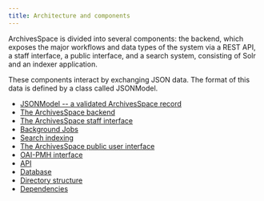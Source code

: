 ```yaml
---
title: Architecture and components
---
```


ArchivesSpace is divided into several components: the backend, which
exposes the major workflows and data types of the system via a
REST API, a staff interface, a public interface, and a search system,
consisting of Solr and an indexer application.

These components interact by exchanging JSON data. The format of this
data is defined by a class called JSONModel.

- [JSONModel -- a validated ArchivesSpace record](./jsonmodel)
- [The ArchivesSpace backend](./backend)
- [The ArchivesSpace staff interface](./frontend)
- [Background Jobs](./jobs)
- [Search indexing](./search)
- [The ArchivesSpace public user interface](./public)
- [OAI-PMH interface](./oai-pmh)
- [API](./api)
- [Database](./database)
- [Directory structure](./directories)
- [Dependencies](./languages)

